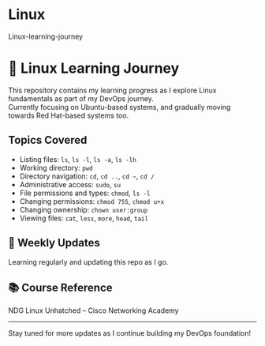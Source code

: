 # Linux
Linux-learning-journey
# 🐧 Linux Learning Journey

This repository contains my learning progress as I explore Linux fundamentals as part of my DevOps journey.  
Currently focusing on Ubuntu-based systems, and gradually moving towards Red Hat-based systems too.

## Topics Covered
- Listing files: `ls`, `ls -l`, `ls -a`, `ls -lh`
- Working directory: `pwd`
- Directory navigation: `cd`, `cd ..`, `cd ~`, `cd /`
- Administrative access: `sudo`, `su`
- File permissions and types: `chmod`, `ls -l`
- Changing permissions: `chmod 755`, `chmod u+x`
- Changing ownership: `chown user:group`
- Viewing files: `cat`, `less`, `more`, `head`, `tail`

## 🔄 Weekly Updates
Learning regularly and updating this repo as I go.

## 📚 Course Reference
NDG Linux Unhatched – Cisco Networking Academy

---

Stay tuned for more updates as I continue building my DevOps foundation!
